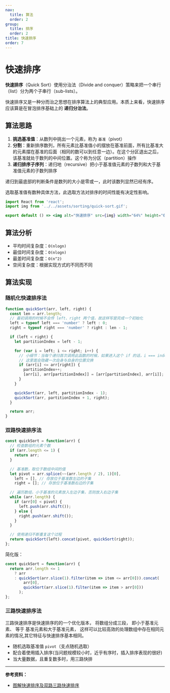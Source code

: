 ```yaml
---
nav:
  title: 算法
  order: 2
group:
  title: 排序
  order: 2
title: 快速排序
order: 7
---
```


# 快速排序

**快速排序**（Quick Sort）使用分治法（Divide and conquer）策略来把一个串行（list）分为两个子串行（sub-lists）。

快速排序又是一种分而治之思想在排序算法上的典型应用。本质上来看，快速排序应该算是在冒泡排序基础上的 **递归分治法**。

## 算法思路

1. **挑选基准值**：从数列中挑出一个元素，称为 `基准`（pivot）
2. **分割**：重新排序数列，所有元素比基准值小的摆放在基准前面，所有比基准大的元素摆在基准的后面（相同的数可以到任意一边）。在这个分区退出之后，该基准就处于数列的中间位置。这个称为分区（partition）操作
3. **递归排序子序列**：递归地（recursive）把小于基准值元素的子数列和大于基准值元素的子数列排序

递归到最底部的判断条件是数列的大小是零或一，此时该数列显然已经有序。

选取基准值有数种具体方法，此选取方法对排序的时间性能有决定性影响。

```jsx | inline
import React from 'react';
import img from '../../assets/sorting/quick-sort.gif';

export default () => <img alt="快速排序" src={img} width="64%" height="64%" />;
```

## 算法分析

- 平均时间复杂度：`O(nlogn)`
- 最佳时间复杂度：`O(nlogn)`
- 最差时间复杂度：`O(n^2)`
- 空间复杂度：根据实现方式的不同而不同

## 算法实现

### 随机化快速排序法

```js
function quickSort(arr, left, right) {
  const len = arr.length;
  // 最初调用的时候不会传 left、right 两个值，故这样写是完成一个初始化
  left = typeof left === 'number' ? left : 0;
  right = typeof right === 'number' ? right : len - 1;

  if (left < right) {
    let partitionIndex = left - 1;

    for (var i = left; i <= right; i++) {
      // 小细节：当每个递归首次调用此函数的时候，如果进入这个 if 的话，i === index
      // 这里面会隐藏一次自身与自身的位置交换
      if (arr[i] <= arr[right]) {
        partitionIndex++;
        [arr[i], arr[partitionIndex]] = [arr[partitionIndex], arr[i]];
      }
    }

    quickSort(arr, left, partitionIndex - 1);
    quickSort(arr, partitionIndex + 1, right);
  }

  return arr;
}
```

### 双路快速排序法

```js
const quickSort = function(arr) {
  // 检查数组的元素个数
  if (arr.length <= 1) {
    return arr;
  }

  // 基准数，取位于数组中间的值
  let pivot = arr.splice(~~(arr.length / 2), 1)[0],
    left = [], // 存放位于基准数左边的子集
    right = []; // 存放位于基准数右边的子集

  // 遍历数组，小于基准的元素放入左边子集，否则放入右边子集
  while (arr.length) {
    if (arr[0] < pivot) {
      left.push(arr.shift());
    } else {
      right.push(arr.shift());
    }
  }

  // 使用递归不断重复这个过程
  return quickSort(left).concat(pivot, quickSort(right));
};
```

简化版：

```js
const quickSort = function(arr) {
  return arr.length <= 1
    ? arr
    : quickSort(arr.slice(1).filter(item => item <= arr[0])).concat(
        arr[0],
        quickSort(arr.slice(1).filter(item => item > arr[0]))
      );
};
```

### 三路快速排序法

三路快速排序是快速排序的的一个优化版本， 将数组分成三段， 即小于基准元素、 等于 基准元素和大于基准元素， 这样可以比较高效的处理数组中存在相同元素的情况,其它特征与快速排序基本相同。

- 随机选取基准值 `pivot`（支点随机选取）
- 配合着使用插入排序(当问题规模较小时，近乎有序时，插入排序表现的很好)
- 当大量数据，且重复数多时，用三路快排

---

**参考资料：**

- [图解快速排序及双路三路快速排序](https://segmentfault.com/a/1190000021726667)
